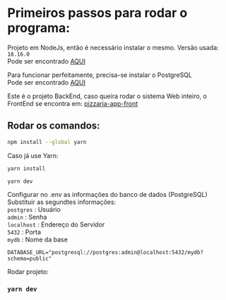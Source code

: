 # Primeiros passos para rodar o programa:
Projeto em NodeJs, então é necessário instalar o mesmo. Versão usada: `18.16.0`
\
Pode ser encontrado [AQUI](https://nodejs.org/dist/v18.16.0/)

Para funcionar perfeitamente, precisa-se instalar o PostgreSQL
\
Pode ser encontrado [AQUI](https://www.postgresql.org/download/)

Este é o projeto BackEnd, caso queira rodar o sistema Web inteiro, o FrontEnd se encontra em: 
[pizzaria-app-front](https://github.com/JoaoBoll/pizzaria-app-front)

## Rodar os comandos:
```bash
npm install --global yarn
```
Caso já use Yarn:

```bash
yarn install
```

```bash
yarn dev
```

Configurar no .env as informações do banco de dados (PostgreSQL)\
Substituir as segundtes informações:\
`postgres` : Usuário\
`admin` : Senha\
`localhost` : Endereço do Servidor\
`5432` : Porta\
`mydb` : Nome da base

```
DATABASE_URL="postgresql://postgres:admin@localhost:5432/mydb?schema=public"
``` 

Rodar projeto:
### `yarn dev`
